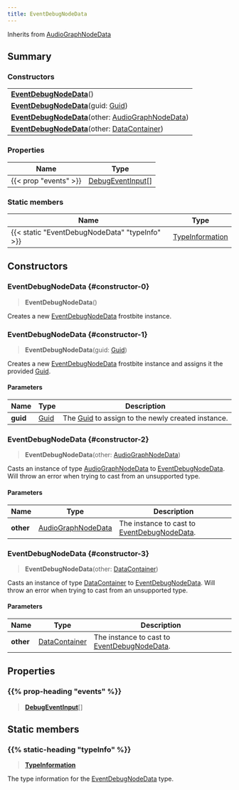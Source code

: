```yaml
---
title: EventDebugNodeData
---
```


Inherits from [AudioGraphNodeData](/vext/ref/fb/audiographnodedata)

## Summary

### Constructors

|  |
| --- |
| **[EventDebugNodeData](#constructor-0)**() |
| **[EventDebugNodeData](#constructor-1)**(guid: [Guid](/vext/ref/shared/type/guid)) |
| **[EventDebugNodeData](#constructor-2)**(other: [AudioGraphNodeData](/vext/ref/fb/audiographnodedata)) |
| **[EventDebugNodeData](#constructor-3)**(other: [DataContainer](/vext/ref/shared/type/datacontainer)) |

### Properties

| Name | Type |
| ---- | ---- |
| {{< prop "events" >}} | [DebugEventInput](/vext/ref/fb/debugeventinput)[] |

### Static members

| Name | Type |
| ---- | ---- |
| {{< static "EventDebugNodeData" "typeInfo" >}} | [TypeInformation](/vext/ref/shared/type/typeinformation) |

## Constructors

### EventDebugNodeData {#constructor-0}

> **EventDebugNodeData**()

Creates a new [EventDebugNodeData](/vext/ref/fb/eventdebugnodedata) frostbite instance.

### EventDebugNodeData {#constructor-1}

> **EventDebugNodeData**(guid: [Guid](/vext/ref/shared/type/guid))

Creates a new [EventDebugNodeData](/vext/ref/fb/eventdebugnodedata) frostbite instance and assigns it the provided [Guid](/vext/ref/shared/type/guid).

#### Parameters

| Name | Type | Description |
| ---- | ---- | ----------- |
| **guid** | [Guid](/vext/ref/shared/type/guid) | The [Guid](/vext/ref/shared/type/guid) to assign to the newly created instance. |

### EventDebugNodeData {#constructor-2}

> **EventDebugNodeData**(other: [AudioGraphNodeData](/vext/ref/fb/audiographnodedata))

Casts an instance of type [AudioGraphNodeData](/vext/ref/fb/audiographnodedata) to [EventDebugNodeData](/vext/ref/fb/eventdebugnodedata). Will throw an error when trying to cast from an unsupported type.

#### Parameters

| Name | Type | Description |
| ---- | ---- | ----------- |
| **other** | [AudioGraphNodeData](/vext/ref/fb/audiographnodedata) | The instance to cast to [EventDebugNodeData](/vext/ref/fb/eventdebugnodedata). |

### EventDebugNodeData {#constructor-3}

> **EventDebugNodeData**(other: [DataContainer](/vext/ref/shared/type/datacontainer))

Casts an instance of type [DataContainer](/vext/ref/shared/type/datacontainer) to [EventDebugNodeData](/vext/ref/fb/eventdebugnodedata). Will throw an error when trying to cast from an unsupported type.

#### Parameters

| Name | Type | Description |
| ---- | ---- | ----------- |
| **other** | [DataContainer](/vext/ref/shared/type/datacontainer) | The instance to cast to [EventDebugNodeData](/vext/ref/fb/eventdebugnodedata). |

## Properties

### {{% prop-heading "events" %}}

> **[DebugEventInput](/vext/ref/fb/debugeventinput)**[]

## Static members

### {{% static-heading "typeInfo" %}}

> **[TypeInformation](/vext/ref/shared/type/typeinformation)**

The type information for the [EventDebugNodeData](/vext/ref/fb/eventdebugnodedata) type.

